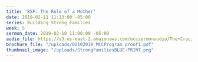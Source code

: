 ```yaml
---
title: 'BSF: The Role of a Mother'
date: 2019-02-11 11:13:00 -05:00
series: Building Strong Families
week: 5
sermon_date: 2019-02-10 11:00:00 -05:00
audio_file: https://s3.us-east-2.amazonaws.com/mccsermonaudio/The+Crucial+Role+of+a+Mother.lite.mp3
brochure_file: "/uploads/02102019_MCCProgram_proof1.pdf"
thumbnail_image: "/uploads/StrongFamiliesBLUE-PRINT.png"
---
```


